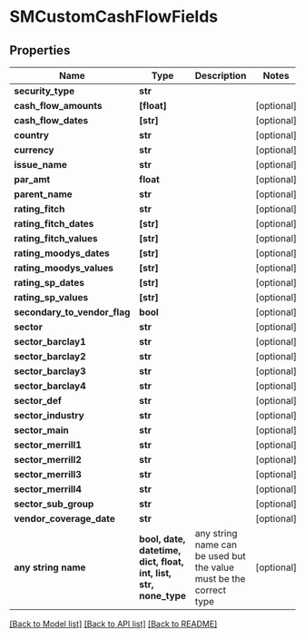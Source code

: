 # SMCustomCashFlowFields


## Properties
Name | Type | Description | Notes
------------ | ------------- | ------------- | -------------
**security_type** | **str** |  | 
**cash_flow_amounts** | **[float]** |  | [optional] 
**cash_flow_dates** | **[str]** |  | [optional] 
**country** | **str** |  | [optional] 
**currency** | **str** |  | [optional] 
**issue_name** | **str** |  | [optional] 
**par_amt** | **float** |  | [optional] 
**parent_name** | **str** |  | [optional] 
**rating_fitch** | **str** |  | [optional] 
**rating_fitch_dates** | **[str]** |  | [optional] 
**rating_fitch_values** | **[str]** |  | [optional] 
**rating_moodys_dates** | **[str]** |  | [optional] 
**rating_moodys_values** | **[str]** |  | [optional] 
**rating_sp_dates** | **[str]** |  | [optional] 
**rating_sp_values** | **[str]** |  | [optional] 
**secondary_to_vendor_flag** | **bool** |  | [optional] 
**sector** | **str** |  | [optional] 
**sector_barclay1** | **str** |  | [optional] 
**sector_barclay2** | **str** |  | [optional] 
**sector_barclay3** | **str** |  | [optional] 
**sector_barclay4** | **str** |  | [optional] 
**sector_def** | **str** |  | [optional] 
**sector_industry** | **str** |  | [optional] 
**sector_main** | **str** |  | [optional] 
**sector_merrill1** | **str** |  | [optional] 
**sector_merrill2** | **str** |  | [optional] 
**sector_merrill3** | **str** |  | [optional] 
**sector_merrill4** | **str** |  | [optional] 
**sector_sub_group** | **str** |  | [optional] 
**vendor_coverage_date** | **str** |  | [optional] 
**any string name** | **bool, date, datetime, dict, float, int, list, str, none_type** | any string name can be used but the value must be the correct type | [optional]

[[Back to Model list]](../README.md#documentation-for-models) [[Back to API list]](../README.md#documentation-for-api-endpoints) [[Back to README]](../README.md)


